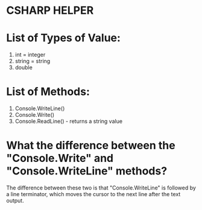# CSHARP HELPER

# List of Types of Value:
1. int = integer
2. string = string
3. double

# List of Methods:
1. Console.WriteLine()
2. Console.Write()
3. Console.ReadLine() - returns a string value

# What the difference between the "Console.Write" and "Console.WriteLine" methods?
The difference between these two is that "Console.WriteLine" is followed by a line terminator, which moves the cursor to the next line after the text output. 
